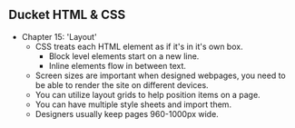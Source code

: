 ## Ducket HTML & CSS
  - Chapter 15: 'Layout'
    * CSS treats each HTML element as if it's in it's own box.
        * Block level elements start on a new line.
        * Inline elements flow in between text.
    * Screen sizes are important when designed webpages, you need to be able to render the site on different devices.
    * You can utilize layout grids to help position items on a page. 
    * You can have multiple style sheets and import them.
    * Designers usually keep pages 960-1000px wide.